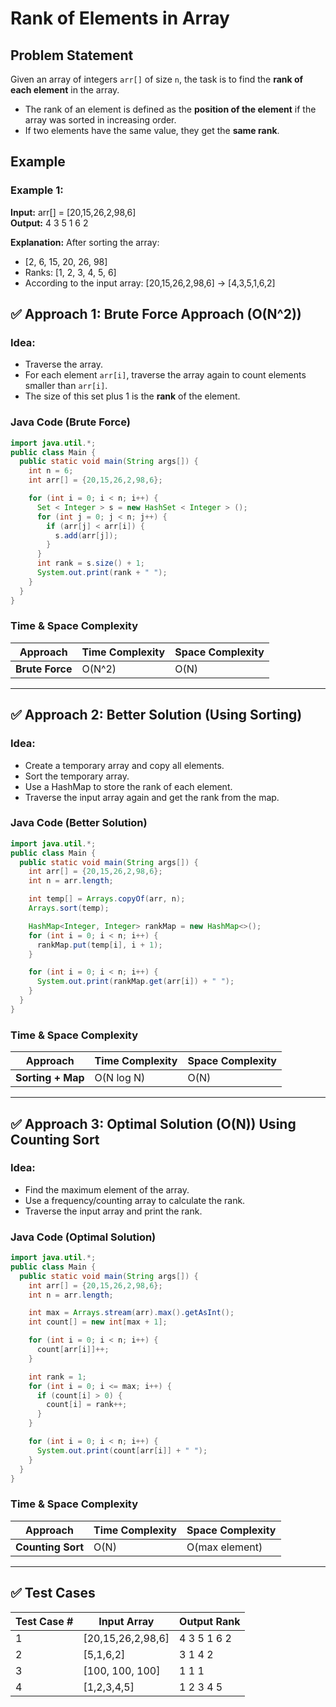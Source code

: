 # Rank of Elements in Array

## Problem Statement
Given an array of integers `arr[]` of size `n`, the task is to find the **rank of each element** in the array.
- The rank of an element is defined as the **position of the element** if the array was sorted in increasing order.
- If two elements have the same value, they get the **same rank**.

## Example
### Example 1:
**Input:** arr[] = [20,15,26,2,98,6]  
**Output:** 4 3 5 1 6 2

**Explanation:** After sorting the array:
- [2, 6, 15, 20, 26, 98]
- Ranks: [1, 2, 3, 4, 5, 6]
- According to the input array: [20,15,26,2,98,6] → [4,3,5,1,6,2]

## ✅ Approach 1: Brute Force Approach (O(N^2))
### Idea:
- Traverse the array.
- For each element `arr[i]`, traverse the array again to count elements smaller than `arr[i]`.
- The size of this set plus 1 is the **rank** of the element.

### Java Code (Brute Force)
```java
import java.util.*;
public class Main {
  public static void main(String args[]) {
    int n = 6;
    int arr[] = {20,15,26,2,98,6};

    for (int i = 0; i < n; i++) {
      Set < Integer > s = new HashSet < Integer > ();
      for (int j = 0; j < n; j++) {
        if (arr[j] < arr[i]) {
          s.add(arr[j]);
        }
      }
      int rank = s.size() + 1;
      System.out.print(rank + " ");
    }
  }
}
```

### Time & Space Complexity
| Approach      | Time Complexity | Space Complexity |
|---------------|-----------------|------------------|
| **Brute Force** | O(N^2)           | O(N)             |

---

## ✅ Approach 2: Better Solution (Using Sorting)
### Idea:
- Create a temporary array and copy all elements.
- Sort the temporary array.
- Use a HashMap to store the rank of each element.
- Traverse the input array again and get the rank from the map.

### Java Code (Better Solution)
```java
import java.util.*;
public class Main {
  public static void main(String args[]) {
    int arr[] = {20,15,26,2,98,6};
    int n = arr.length;

    int temp[] = Arrays.copyOf(arr, n);
    Arrays.sort(temp);

    HashMap<Integer, Integer> rankMap = new HashMap<>();
    for (int i = 0; i < n; i++) {
      rankMap.put(temp[i], i + 1);
    }

    for (int i = 0; i < n; i++) {
      System.out.print(rankMap.get(arr[i]) + " ");
    }
  }
}
```

### Time & Space Complexity
| Approach       | Time Complexity | Space Complexity |
|----------------|-----------------|------------------|
| **Sorting + Map** | O(N log N)      | O(N)             |

---

## ✅ Approach 3: Optimal Solution (O(N)) Using Counting Sort
### Idea:
- Find the maximum element of the array.
- Use a frequency/counting array to calculate the rank.
- Traverse the input array and print the rank.

### Java Code (Optimal Solution)
```java
import java.util.*;
public class Main {
  public static void main(String args[]) {
    int arr[] = {20,15,26,2,98,6};
    int n = arr.length;

    int max = Arrays.stream(arr).max().getAsInt();
    int count[] = new int[max + 1];

    for (int i = 0; i < n; i++) {
      count[arr[i]]++;
    }

    int rank = 1;
    for (int i = 0; i <= max; i++) {
      if (count[i] > 0) {
        count[i] = rank++;
      }
    }

    for (int i = 0; i < n; i++) {
      System.out.print(count[arr[i]] + " ");
    }
  }
}
```

### Time & Space Complexity
| Approach            | Time Complexity | Space Complexity |
|---------------------|-----------------|------------------|
| **Counting Sort**    | O(N)             | O(max element)   |

---

## ✅ Test Cases
| Test Case # | Input Array             | Output Rank       |
|-------------|------------------------|-------------------|
| 1           | [20,15,26,2,98,6]       | 4 3 5 1 6 2       |
| 2           | [5,1,6,2]               | 3 1 4 2           |
| 3           | [100, 100, 100]         | 1 1 1             |
| 4           | [1,2,3,4,5]             | 1 2 3 4 5         |

